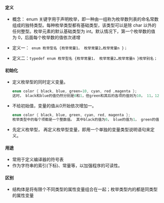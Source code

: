 <!--
 * @Author: your name
 * @Date: 2020-05-21 19:00:34
 * @LastEditTime: 2021-01-20 23:19:12
 * @LastEditors: your name
 * @Description: In User Settings Edit
 * @FilePath: \Learning-Computer-Science-Journey\C\22-枚举类型(Enumerations).md
-->
#### 定义
- 概念： enum 关键字用于声明枚举，即一种由一组称为枚举数列表的命名常数组成的独特类型。每种枚举类型都有基础类型，该类型可以是除 char 以外的任何整型。枚举元素的默认基础类型为 int。默认情况下，第一个枚举数的值为 0，后面每个枚举数的值依次递增


- 定义一：` enum 枚举型名 {枚举常量1， 枚举常量2…枚举常量n }；`
- 定义二：` typedef enum 枚举型名 {枚举常量1， 枚举常量2…枚举常量n }枚举别名； `

#### 初始化
- 定义枚举型的同时定义变量。
    ```C
    enum color { black, blue, green=10, cyan, red ,magenta };
    这时， black和blue的值仍然分别是0和1，但green和其后的各项的值则为10， 11，12和13。
    ```

- 不给初始值，变量的值从0开始依次增加一。
    ``` C
    enum color { black, blue, green, cyan, red, magenta }; 
    枚举类型中的每个项都是一个整数值。 其中black的值为0， blue的值为1， green的值为2， cyan为3， 依次类推。
    ```
- 先定义枚举型， 再定义枚举型变量，即用一个单独的变量类型说明语句来定义。 


#### 用途
- 常用于定义编译器的符号表
- 作为字符串的索引(下标)、常量等，以加强程序的可读性。


#### 区别
- 结构体是将有限个不同类型的属性变量组合在一起；枚举类型内的都是同类型的属性变量

























